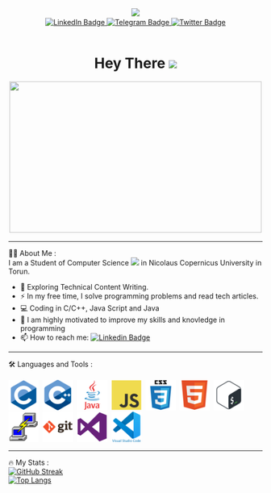 <div id="header" align="center">
  <img src="https://media.giphy.com/media/3iyKHMIKg5VWG6qHUm/giphy.gif" width="170"/>
  <div id="badges">
  <a href="https://www.linkedin.com/in/albert-burkas/">
    <img src="https://img.shields.io/badge/LinkedIn-blue?style=for-the-badge&logo=linkedin&logoColor=white" alt="LinkedIn Badge"/>
  </a>
  <a href="https://t.me/aburkas">
    <img src="https://img.shields.io/badge/telegram-blue?style=for-the-badge&logo=telegram&logoColor=white" alt="Telegram Badge"/>
  </a>
  <a href="https://twitter.com/albert_burkas">
    <img src="https://img.shields.io/badge/Twitter-black?style=for-the-badge&logo=x&logoColor=white" alt="Twitter Badge"/>
  </a>
</div>
  <img src="https://komarev.com/ghpvc/?username=ABurkas&style=flat-square&color=blue" alt=""/>
  <h1>
    Hey There
    <img src="https://media.giphy.com/media/hvRJCLFzcasrR4ia7z/giphy.gif" width="30px"/>
  </h1>
  <div align="center">
  <img src="https://media.giphy.com/media/dWesBcTLavkZuG35MI/giphy.gif" width="500" height="300"/>
</div>
</div>

---

:man_technologist: About Me :
<br>
I am a Student of Computer Science <img src="https://media.giphy.com/media/WUlplcMpOCEmTGBtBW/giphy.gif" width="30"> in Nicolaus Copernicus University in Torun.
- :seedling: Exploring Technical Content Writing.
- :zap: In my free time, I solve programming problems and read tech articles.
- :computer: Coding in C/C++, Java Script and Java
- :runner: I am highly motivated to improve my skills and knovledge in programming
- :mailbox: How to reach me: [![Linkedin Badge](https://img.shields.io/badge/-Albert-blue?style=flat&logo=Linkedin&logoColor=white)](https://www.linkedin.com/in/albert-burkas/)

---

:hammer_and_wrench: Languages and Tools :
<br>
<br>
<img src="https://github.com/devicons/devicon/blob/master/icons/c/c-original.svg" title="C" alt="C" width="60" height="60"/>&nbsp;
<img src="https://github.com/devicons/devicon/blob/master/icons/cplusplus/cplusplus-original.svg" title="C++" alt="C++" width="60" height="60"/>&nbsp;
<img src="https://github.com/devicons/devicon/blob/master/icons/java/java-original-wordmark.svg" title="Java" alt="Java" width="60" height="60"/>&nbsp;
<img src="https://github.com/devicons/devicon/blob/master/icons/javascript/javascript-original.svg" title="Java Script" alt="Java Script" width="60" height="60"/>&nbsp;
<img src="https://github.com/devicons/devicon/blob/master/icons/css3/css3-original-wordmark.svg" title="CSS" alt="CSS" width="60" height="60"/>&nbsp;
<img src="https://github.com/devicons/devicon/blob/master/icons/html5/html5-original.svg" title="HTML5" alt="HTML5" width="60" height="60"/>&nbsp;
<img src="https://github.com/devicons/devicon/blob/master/icons/bash/bash-original.svg" title="Bash" alt="Bash" width="60" height="60"/>&nbsp;
<img src="https://github.com/devicons/devicon/blob/master/icons/putty/putty-original.svg" title="Putyy" alt="Putty" width="60" height="60"/>&nbsp;
<img src="https://github.com/devicons/devicon/blob/master/icons/git/git-original-wordmark.svg" title="Git" alt="Git" width="60" height="60"/>&nbsp;
<img src="https://github.com/devicons/devicon/blob/master/icons/visualstudio/visualstudio-plain.svg" title="visualStudio" alt="visualStudio" width="60" height="60"/>&nbsp;
<img src="https://github.com/devicons/devicon/blob/master/icons/vscode/vscode-original-wordmark.svg" title="VSCode" alt="VSCode" width="60" height="60"/>&nbsp;

---

:fire: My Stats :
<br>
[![GitHub Streak](https://streak-stats.demolab.com?user=ABurkas&theme=dark&background=50%2C382EC0%2C825EFF&fire=EBB23C&ring=EBB23C&dates=EBEBEB)](https://git.io/streak-stats)
<br>
[![Top Langs](https://github-readme-stats.vercel.app/api/top-langs/?username=ABurkas&layout=compact&theme=vision-friendly-dark)](https://github.com/anuraghazra/github-readme-stats)
